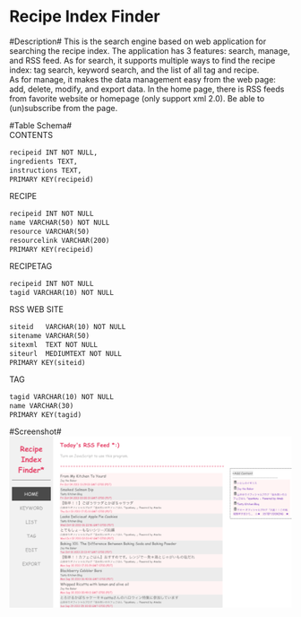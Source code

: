 Recipe Index Finder
=================
#Description#
This is the search engine based on web application for searching the recipe index.
The application has 3 features: search, manage, and RSS feed.
As for search, it supports multiple ways to find the recipe index: tag search, keyword search, and the list of all tag and recipe.   
As for manage, it makes the data management easy from the web page: add, delete, modify, and export data.
In the home page, there is RSS feeds from favorite website or homepage (only support xml 2.0). Be able to (un)subscribe from the page.

#Table Schema#  
CONTENTS
```
recipeid INT NOT NULL,
ingredients TEXT,
instructions TEXT,
PRIMARY KEY(recipeid)
```
RECIPE
```
recipeid INT NOT NULL
name VARCHAR(50) NOT NULL
resource VARCHAR(50)
resourcelink VARCHAR(200)
PRIMARY KEY(recipeid)
```
RECIPETAG
```
recipeid INT NOT NULL
tagid VARCHAR(10) NOT NULL
```
RSS WEB SITE
```
siteid   VARCHAR(10) NOT NULL
sitename VARCHAR(50) 
sitexml  TEXT NOT NULL
siteurl  MEDIUMTEXT NOT NULL
PRIMARY KEY(siteid)
```
TAG
```
tagid VARCHAR(10) NOT NULL
name VARCHAR(30)
PRIMARY KEY(tagid)
```
#Screenshot#
![alt text](./imgs/home.png "HOME")

